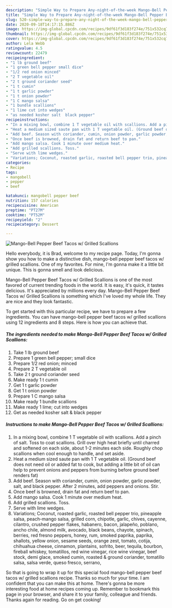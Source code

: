```yaml
---
description: "Simple Way to Prepare Any-night-of-the-week Mango-Bell Pepper Beef Tacos w/ Grilled Scallions"
title: "Simple Way to Prepare Any-night-of-the-week Mango-Bell Pepper Beef Tacos w/ Grilled Scallions"
slug: 520-simple-way-to-prepare-any-night-of-the-week-mango-bell-pepper-beef-tacos-w-grilled-scallions
date: 2020-09-18T14:17:15.886Z
image: https://img-global.cpcdn.com/recipes/9df61f3d183f274e/751x532cq70/mango-bell-pepper-beef-tacos-w-grilled-scallions-recipe-main-photo.jpg
thumbnail: https://img-global.cpcdn.com/recipes/9df61f3d183f274e/751x532cq70/mango-bell-pepper-beef-tacos-w-grilled-scallions-recipe-main-photo.jpg
cover: https://img-global.cpcdn.com/recipes/9df61f3d183f274e/751x532cq70/mango-bell-pepper-beef-tacos-w-grilled-scallions-recipe-main-photo.jpg
author: Lela Webb
ratingvalue: 4.5
reviewcount: 22479
recipeingredient:
- "1 lb ground beef"
- "1 green bell pepper small dice"
- "1/2 red onion minced"
- "2 T vegetable oil"
- "2 t ground coriander seed"
- "1 t cumin"
- "1 t garlic powder"
- "1 t onion powder"
- "1 C mango salsa"
- "1 bundle scallions"
- "1 lime cut into wedges"
- "as needed kosher salt  black pepper"
recipeinstructions:
- "In a mixing bowl, combine 1 T vegetable oil with scallions. Add a pinch of salt. Toss to coat scallions. Grill over high heat briefly until charred and softened on each side, about 1-2 minutes each side. Roughly chop scallions when cool enough to handle, and set aside."
- "Heat a medium sized saute pan with 1 T vegetable oil. (Ground beef does not need oil or added fat to cook, but adding a little bit of oil can help to prevent onions and peppers from burning before ground beef renders fat)"
- "Add beef. Season with coriander, cumin, onion powder, garlic powder, salt, and black pepper. After 2 minutes, add peppers and onions. Stir."
- "Once beef is browned, drain fat and return beef to pan."
- "Add mango salsa. Cook 1 minute over medium heat."
- "Add grilled scallions. Toss."
- "Serve with lime wedges."
- "Variations; Coconut, roasted garlic, roasted bell pepper trio, pineapple salsa, peach-mango salsa, grilled corn, chipotle, garlic, chives, cayenne, cilantro, crushed pepper flakes, habanero, bacon, jalapeño, poblano, ancho chile, almond milk, avocado, black beans, chayote, spinach, berries, red fresno peppers, honey, rum, smoked paprika, paprika, shallots, yellow onion, sesame seeds, orange zest, tomato, cotija, chihuahua cheese, cinnamon, plantains, sofrito, beer, tequila, bourbon, fireball whiskey, tomatillos, red wine vinegar, rice wine vinegar, beef stock, demi glace, smoked cumin, roasted &amp; ground coriander, tomatillo salsa, salsa verde, queso fresco, serrano,"
categories:
- Recipe
tags:
- mangobell
- pepper
- beef

katakunci: mangobell pepper beef 
nutrition: 157 calories
recipecuisine: American
preptime: "PT27M"
cooktime: "PT52M"
recipeyield: "2"
recipecategory: Dessert

---
```



![Mango-Bell Pepper Beef Tacos w/ Grilled Scallions](https://img-global.cpcdn.com/recipes/9df61f3d183f274e/751x532cq70/mango-bell-pepper-beef-tacos-w-grilled-scallions-recipe-main-photo.jpg)

Hello everybody, it is Brad, welcome to my recipe page. Today, I'm gonna show you how to make a distinctive dish, mango-bell pepper beef tacos w/ grilled scallions. One of my favorites. For mine, I'm gonna make it a little bit unique. This is gonna smell and look delicious.



Mango-Bell Pepper Beef Tacos w/ Grilled Scallions is one of the most favored of current trending foods in the world. It is easy, it's quick, it tastes delicious. It's appreciated by millions every day. Mango-Bell Pepper Beef Tacos w/ Grilled Scallions is something which I've loved my whole life. They are nice and they look fantastic.


To get started with this particular recipe, we have to prepare a few ingredients. You can have mango-bell pepper beef tacos w/ grilled scallions using 12 ingredients and 8 steps. Here is how you can achieve that.

<!--inarticleads1-->

##### The ingredients needed to make Mango-Bell Pepper Beef Tacos w/ Grilled Scallions:

1. Take 1 lb ground beef
1. Prepare 1 green bell pepper; small dice
1. Prepare 1/2 red onion; minced
1. Prepare 2 T vegetable oil
1. Take 2 t ground coriander seed
1. Make ready 1 t cumin
1. Get 1 t garlic powder
1. Get 1 t onion powder
1. Prepare 1 C mango salsa
1. Make ready 1 bundle scallions
1. Make ready 1 lime; cut into wedges
1. Get as needed kosher salt &amp; black pepper




<!--inarticleads2-->

##### Instructions to make Mango-Bell Pepper Beef Tacos w/ Grilled Scallions:

1. In a mixing bowl, combine 1 T vegetable oil with scallions. Add a pinch of salt. Toss to coat scallions. Grill over high heat briefly until charred and softened on each side, about 1-2 minutes each side. Roughly chop scallions when cool enough to handle, and set aside.
1. Heat a medium sized saute pan with 1 T vegetable oil. (Ground beef does not need oil or added fat to cook, but adding a little bit of oil can help to prevent onions and peppers from burning before ground beef renders fat)
1. Add beef. Season with coriander, cumin, onion powder, garlic powder, salt, and black pepper. After 2 minutes, add peppers and onions. Stir.
1. Once beef is browned, drain fat and return beef to pan.
1. Add mango salsa. Cook 1 minute over medium heat.
1. Add grilled scallions. Toss.
1. Serve with lime wedges.
1. Variations; Coconut, roasted garlic, roasted bell pepper trio, pineapple salsa, peach-mango salsa, grilled corn, chipotle, garlic, chives, cayenne, cilantro, crushed pepper flakes, habanero, bacon, jalapeño, poblano, ancho chile, almond milk, avocado, black beans, chayote, spinach, berries, red fresno peppers, honey, rum, smoked paprika, paprika, shallots, yellow onion, sesame seeds, orange zest, tomato, cotija, chihuahua cheese, cinnamon, plantains, sofrito, beer, tequila, bourbon, fireball whiskey, tomatillos, red wine vinegar, rice wine vinegar, beef stock, demi glace, smoked cumin, roasted &amp; ground coriander, tomatillo salsa, salsa verde, queso fresco, serrano,




So that is going to wrap it up for this special food mango-bell pepper beef tacos w/ grilled scallions recipe. Thanks so much for your time. I am confident that you can make this at home. There's gonna be more interesting food at home recipes coming up. Remember to bookmark this page in your browser, and share it to your family, colleague and friends. Thanks again for reading. Go on get cooking!
